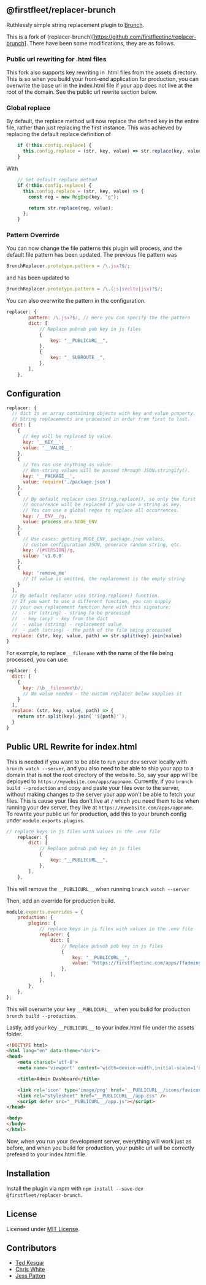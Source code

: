 ## @firstfleet/replacer-brunch
Ruthlessly simple string replacement plugin to [Brunch](http://brunch.io).

This is a fork of (replacer-brunch)[https://github.com/firstfleetinc/replacer-brunch]. There have been some
modifications, they are as follows.

### Public url rewriting for .html files
This fork also supports key rewriting in .html files from the assets directory. This is so when you build your front-end application for production, you can overwrite the base url in the index.html file if your app does not live at the root of the domain. See the public url rewrite section below.

### Global replace
By default, the replace method will now replace the defined key in the entire file, rather than just replacing the first instance. This was achieved by replacing the default replace definition of

```js
    if (!this.config.replace) {
      this.config.replace = (str, key, value) => str.replace(key, value);
    }
```

With

```js
    // Set default replace method
    if (!this.config.replace) {
      this.config.replace = (str, key, value) => {
        const reg = new RegExp(key, "g");

        return str.replace(reg, value);
      };
    }
```

### Pattern Overrirde
You can now change the file patterns this plugin will process, and the default file pattern has been updated.
The previous file pattern was

```js
BrunchReplacer.prototype.pattern = /\.jsx?$/;
```

and has been updated to

```js
BrunchReplacer.prototype.pattern = /\.(js|svelte|jsx)?$/;
```

You can also overwrite the pattern in the configuration.

```js
replacer: {
        pattern: /\.jsx?$/, // Here you can specify the the pattern
        dict: [
            // Replace pubnub pub key in js files
            {
                key: "__PUBLICURL__",
            },
            {
                key: "__SUBROUTE__",
            },
        ],
    },
```

## Configuration

```js
replacer: {
  // dict is an array containing objects with key and value property.
  // String replacements are processed in order from first to last.
  dict: [
    {
      // key will be replaced by value.
      key: '__KEY__',
      value: '__VALUE__'
    },
    {
      // You can use anything as value.
      // Non-string values will be passed through JSON.stringify().
      key: '__PACKAGE__',
      value: require('./package.json')
    },
    {
      // By default replacer uses String.replace(), so only the first
      // occurrence will be replaced if you use a string as key.
      // You can use a global regex to replace all occurrences.
      key: /__ENV__/g,
      value: process.env.NODE_ENV
    },
    {
      // Use cases: getting NODE_ENV, package.json values,
      // custom configuration JSON, generate random string, etc.
      key: /{#VERSION}/g,
      value: 'v1.0.0'
    },
    {
      key: 'remove_me'
      // If value is omitted, the replacement is the empty string
    }
  ],
  // By default replacer uses String.replace() function.
  // If you want to use a different function, you can supply
  // your own replacement function here with this signature:
  //  - str (string) - string to be processed
  //  - key (any) - key from the dict
  //  - value (string) - replacement value
  //  - path (string) - the path of the file being processed
  replace: (str, key, value, path) => str.split(key).join(value)
}
```

For example, to replace `__filename` with the name of the file being
processed, you can use:

```js
replacer: {
  dict: [
    {
      key: /\b__filename\b/,
      // No value needed - the custom replacer below supplies it
    }
  ],
  replace: (str, key, value, path) => {
    return str.split(key).join(`'${path}'`);
  }
}
```

## Public URL Rewrite for index.html

This is needed if you want to be able to run your dev server locally with `brunch watch --server`, and
you also need to be able to ship your app to a domain that is not the root directory of the website. So,
say your app will be deployed to `https://mywebsite.com/apps/appname`. Currently, if you `brunch build --production` and copy and paste your files over to the server, without making changes to the server your app won't be able to fetch your files. This is cause your files don't live at `/` which you need them to be when running your dev server, they live at `https://mywebsite.com/apps/appname`. To rewrite your public url for production, add this to your brunch config under `module.exports.plugins`.

```js
// replace keys in js files with values in the .env file
    replacer: {
        dict: [
            // Replace pubnub pub key in js files
            {
                key: "__PUBLICURL__",
            },
        ],
    },
```

This will remove the `__PUBLICURL__` when running `brunch watch --server`

Then, add an override for production build.

```js
module.exports.overrides = {
    production: {
        plugins: {
            // replace keys in js files with values in the .env file
            replacer: {
                dict: [
                    // Replace pubnub pub key in js files
                    {
                        key: "__PUBLICURL__",
                        value: "https://firstfleetinc.com/apps/ffadmindashboard",
                    },
                ],
            },
        },
    },
};
```

This will overwrite your key `__PUBLICURL__` when you bulid for production `brunch build --production`.

Lastly, add your key `__PUBLICURL__` to your index.html file under the assets folder.

```html
<!DOCTYPE html>
<html lang="en" data-theme="dark">
<head>
	<meta charset='utf-8'>
	<meta name='viewport' content='width=device-width,initial-scale=1'>

	<title>Admin Dashboard</title>

    <link rel='icon' type='image/png' href='__PUBLICURL__/icons/favicon.png'>
    <link rel="stylesheet" href="__PUBLICURL__/app.css" />
    <script defer src="__PUBLICURL__/app.js"></script>
</head>

<body>
</body>
</html>
```

Now, when you run your development server, everything will work just as before, and when you build for production, your public url will be correctly prefexed to your index.html file.

## Installation

Install the plugin via npm with `npm install --save-dev @firstfleet/replacer-brunch`.

## License

Licensed under [MIT License](https://github.com/tkesgar/replacer-brunch/blob/master/LICENSE).

## Contributors

* [Ted Kesgar](https://github.com/tkesgar)
* [Chris White](https://github.com/cxw42)
* [Jess Patton](https://github.com/Jesspu)
